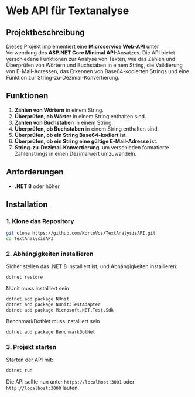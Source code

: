 # Web API für Textanalyse

## Projektbeschreibung

Dieses Projekt implementiert eine **Microservice Web-API** unter Verwendung des **ASP.NET Core Minimal API**-Ansatzes. Die API bietet verschiedene Funktionen zur Analyse von Texten, wie das Zählen und Überprüfen von Wörtern und Buchstaben in einem String, die Validierung von E-Mail-Adressen, das Erkennen von Base64-kodierten Strings und eine Funktion zur String-zu-Dezimal-Konvertierung.

## Funktionen

1. **Zählen von Wörtern** in einem String.
2. **Überprüfen, ob Wörter** in einem String enthalten sind.
3. **Zählen von Buchstaben** in einem String.
4. **Überprüfen, ob Buchstaben** in einem String enthalten sind.
5. **Überprüfen, ob ein String Base64-kodiert** ist.
6. **Überprüfen, ob ein String eine gültige E-Mail-Adresse** ist.
7. **String-zu-Dezimal-Konvertierung**, um verschieden formatierte Zahlenstrings in einen Dezimalwert umzuwandeln.

## Anforderungen

- **.NET 8** oder höher

## Installation

### 1. Klone das Repository

```bash
git clone https://github.com/KortoVos/TextAnalysisAPI.git
cd TextAnalysisAPI
```

### 2. Abhängigkeiten installieren
Sicher stellen das .NET 8 installiert ist, und Abhängigkeiten installieren:
```bash
dotnet restore
```

NUnit muss installiert sein
```bash
dotnet add package NUnit
dotnet add package NUnit3TestAdapter
dotnet add package Microsoft.NET.Test.Sdk
```

BenchmarkDotNet muss installiert sein
```bash
dotnet add package BenchmarkDotNet
```

### 3. Projekt starten
Starten der API mit:
```bash
dotnet run
```

Die API sollte nun unter `https://localhost:3001` oder `http://localhost:3000` laufen.
